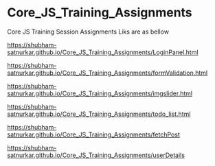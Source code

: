 # Core_JS_Training_Assignments
Core JS Training Session Assignments Liks are as bellow

<!-- Login Form with Javascript Validation :-  -->
https://shubham-satnurkar.github.io/Core_JS_Training_Assignments/LoginPanel.html

<!-- Simple Form Validation Javascript :- -->
https://shubham-satnurkar.github.io/Core_JS_Training_Assignments/formValidation.html

<!-- Image Slider with Javascript :- -->
https://shubham-satnurkar.github.io/Core_JS_Training_Assignments/imgslider.html

<!-- Todo List Using Bootstrap and Javascript :- -->
https://shubham-satnurkar.github.io/Core_JS_Training_Assignments/todo_list.html

<!-- Fetch Post Api Data using Promise Javascript :- -->
https://shubham-satnurkar.github.io/Core_JS_Training_Assignments/fetchPost

<!-- Fetch User Detail from API Using javascript :- -->
https://shubham-satnurkar.github.io/Core_JS_Training_Assignments/userDetails

